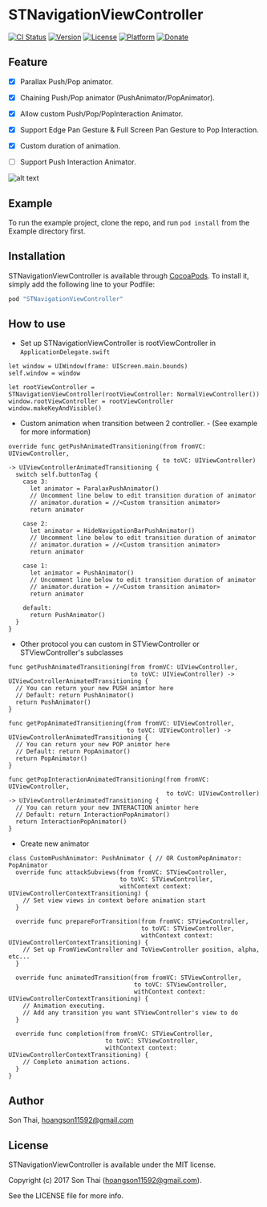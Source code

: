 # STNavigationViewController

[![CI Status](http://img.shields.io/travis/son11592/STNavigationViewController.svg?style=flat)](https://travis-ci.org/son11592/STNavigationViewController)
[![Version](https://img.shields.io/cocoapods/v/STNavigationViewController.svg?style=flat)](http://cocoapods.org/pods/STNavigationViewController)
[![License](https://img.shields.io/cocoapods/l/STNavigationViewController.svg?style=flat)](http://cocoapods.org/pods/STNavigationViewController)
[![Platform](https://img.shields.io/cocoapods/p/STNavigationViewController.svg?style=flat)](http://cocoapods.org/pods/STNavigationViewController)
[![Donate](https://img.shields.io/badge/Donate-PayPal-green.svg)](https://www.paypal.me/sonacle/0.99)


## Feature

- [x] Parallax Push/Pop animator.
- [x] Chaining Push/Pop animator (PushAnimator/PopAnimator).
- [x] Allow custom Push/Pop/PopInteraction Animator.
- [x] Support Edge Pan Gesture & Full Screen Pan Gesture to Pop Interaction.
- [x] Custom duration of animation.
- [ ] Support Push Interaction Animator.


![alt text](https://github.com/son11592/STNavigationViewController/blob/master/STNavigationViewController.gif)


## Example

To run the example project, clone the repo, and run `pod install` from the Example directory first.


## Installation

STNavigationViewController is available through [CocoaPods](http://cocoapods.org). To install
it, simply add the following line to your Podfile:

```ruby
pod "STNavigationViewController"
```

## How to use

- Set up STNavigationViewController is rootViewController in `ApplicationDelegate.swift`

```
let window = UIWindow(frame: UIScreen.main.bounds)
self.window = window

let rootViewController = STNavigationViewController(rootViewController: NormalViewController())
window.rootViewController = rootViewController
window.makeKeyAndVisible()
```

- Custom animation when transition between 2 controller. - (See example for more information)

```
override func getPushAnimatedTransitioning(from fromVC: UIViewController,
                                           to toVC: UIViewController) -> UIViewControllerAnimatedTransitioning {
  switch self.buttonTag {
    case 3:
      let animator = ParalaxPushAnimator()
      // Uncomment line below to edit transition duration of animator
      // animator.duration = //<Custom transition animator>
      return animator

    case 2:
      let animator = HideNavigationBarPushAnimator()
      // Uncomment line below to edit transition duration of animator
      // animator.duration = //<Custom transition animator>
      return animator

    case 1:
      let animator = PushAnimator()
      // Uncomment line below to edit transition duration of animator
      // animator.duration = //<Custom transition animator>
      return animator

    default:
      return PushAnimator()
  }
}
```

- Other protocol you can custom in STViewController or STViewController's subclasses

```
func getPushAnimatedTransitioning(from fromVC: UIViewController,
                                  to toVC: UIViewController) -> UIViewControllerAnimatedTransitioning {
  // You can return your new PUSH animtor here
  // Default: return PushAnimator()
  return PushAnimator()
}

func getPopAnimatedTransitioning(from fromVC: UIViewController,
                                 to toVC: UIViewController) -> UIViewControllerAnimatedTransitioning {
  // You can return your new POP animtor here
  // Default: return PopAnimator()
  return PopAnimator()
}

func getPopInteractionAnimatedTransitioning(from fromVC: UIViewController,
                                            to toVC: UIViewController) -> UIViewControllerAnimatedTransitioning {
  // You can return your new INTERACTION animtor here
  // Default: return InteractionPopAnimator()
  return InteractionPopAnimator()
}

```

- Create new animator
```
class CustomPushAnimator: PushAnimator { // OR CustomPopAnimator: PopAnimator
  override func attackSubviews(from fromVC: STViewController,
                               to toVC: STViewController,
                               withContext context: UIViewControllerContextTransitioning) {
    // Set view views in context before animation start
  }

  override func prepareForTransition(from fromVC: STViewController,
                                     to toVC: STViewController,
                                     withContext context: UIViewControllerContextTransitioning) {
    // Set up FromViewController and ToViewController position, alpha, etc...
  }

  override func animatedTransition(from fromVC: STViewController,
                                   to toVC: STViewController,
                                   withContext context: UIViewControllerContextTransitioning) {
    // Animation executing.
    // Add any transition you want STViewController's view to do
  }

  override func completion(from fromVC: STViewController,
                           to toVC: STViewController,
                           withContext context: UIViewControllerContextTransitioning) {
    // Complete animation actions.
  }
}

```


## Author

Son Thai, hoangson11592@gmail.com

## License

STNavigationViewController is available under the MIT license. 

Copyright (c) 2017 Son Thai (hoangson11592@gmail.com).

See the LICENSE file for more info.
